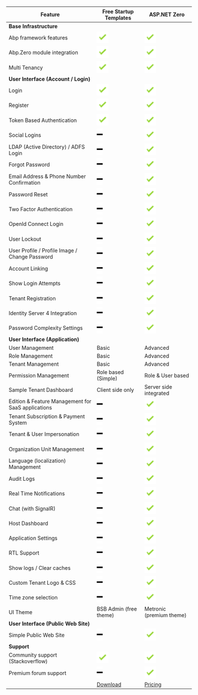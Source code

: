 | Feature                                  | Free Startup Templates                   | ASP.NET Zero                             |
| ---------------------------------------- | ---------------------------------------- | ---------------------------------------- |
| **Base Infrastructure**                  |                                          |                                          |
| Abp framework features                   | <img src="images/icons/check.png" style="width: 32px"/> | <img src="images/icons/check.png" style="width: 32px"/> |
| Abp.Zero module integration              | <img src="images/icons/check.png" style="width: 32px"/> | <img src="images/icons/check.png" style="width: 32px"/> |
| Multi Tenancy                            | <img src="images/icons/check.png" style="width: 32px"/> | <img src="images/icons/check.png" style="width: 32px"/> |
| **User Interface (Account / Login)**     |                                          |                                          |
| Login                                    | <img src="images/icons/check.png" style="width: 32px"/> | <img src="images/icons/check.png" style="width: 32px"/> |
| Register                                 | <img src="images/icons/check.png" style="width: 32px"/> | <img src="images/icons/check.png" style="width: 32px"/> |
| Token Based Authentication               | <img src="images/icons/check.png" style="width: 32px"/> | <img src="images/icons/check.png" style="width: 32px"/> |
| Social Logins                            | <img src="images/icons/dash.png" style="width: 16px"/> | <img src="images/icons/check.png" style="width: 32px"/> |
| LDAP (Active Directory) / ADFS Login     | <img src="images/icons/dash.png" style="width: 16px"/> | <img src="images/icons/check.png" style="width: 32px"/> |
| Forgot Password                          | <img src="images/icons/dash.png" style="width: 16px"/> | <img src="images/icons/check.png" style="width: 32px"/> |
| Email Address & Phone Number Confirmation | <img src="images/icons/dash.png" style="width: 16px"/> | <img src="images/icons/check.png" style="width: 32px"/> |
| Password Reset                           | <img src="images/icons/dash.png" style="width: 16px"/> | <img src="images/icons/check.png" style="width: 32px"/> |
| Two Factor Authentication                | <img src="images/icons/dash.png" style="width: 16px"/> | <img src="images/icons/check.png" style="width: 32px"/> |
| OpenId Connect Login                     | <img src="images/icons/dash.png" style="width: 16px"/> | <img src="images/icons/check.png" style="width: 32px"/> |
| User Lockout                             | <img src="images/icons/dash.png" style="width: 16px"/> | <img src="images/icons/check.png" style="width: 32px"/> |
| User Profile / Profile Image / Change Password | <img src="images/icons/dash.png" style="width: 16px"/> | <img src="images/icons/check.png" style="width: 32px"/> |
| Account Linking                          | <img src="images/icons/dash.png" style="width: 16px"/> | <img src="images/icons/check.png" style="width: 32px"/> |
| Show Login Attempts                      | <img src="images/icons/dash.png" style="width: 16px"/> | <img src="images/icons/check.png" style="width: 32px"/> |
| Tenant Registration                      | <img src="images/icons/dash.png" style="width: 16px"/> | <img src="images/icons/check.png" style="width: 32px"/> |
| Identity Server 4 Integration            | <img src="images/icons/dash.png" style="width: 16px"/> | <img src="images/icons/check.png" style="width: 32px"/> |
| Password Complexity Settings             | <img src="images/icons/dash.png" style="width: 16px"/> | <img src="images/icons/check.png" style="width: 32px"/> |
| **User Interface (Application)**         |                                          |                                          |
| User Management                          | Basic                                    | Advanced                                 |
| Role Management                          | Basic                                    | Advanced                                 |
| Tenant Management                        | Basic                                    | Advanced                                 |
| Permission Management                    | Role based (Simple)                      | Role & User based                        |
| Sample Tenant Dashboard                  | Client side only                         | Server side integrated                   |
| Edition & Feature Management for SaaS applications | <img src="images/icons/dash.png" style="width: 16px"/> | <img src="images/icons/check.png" style="width: 32px"/> |
| Tenant Subscription & Payment System     | <img src="images/icons/dash.png" style="width: 16px"/> | <img src="images/icons/check.png" style="width: 32px"/> |
| Tenant & User Impersonation              | <img src="images/icons/dash.png" style="width: 16px"/> | <img src="images/icons/check.png" style="width: 32px"/> |
| Organization Unit Management             | <img src="images/icons/dash.png" style="width: 16px"/> | <img src="images/icons/check.png" style="width: 32px"/> |
| Language (localization) Management       | <img src="images/icons/dash.png" style="width: 16px"/> | <img src="images/icons/check.png" style="width: 32px"/> |
| Audit Logs                               | <img src="images/icons/dash.png" style="width: 16px"/> | <img src="images/icons/check.png" style="width: 32px"/> |
| Real Time Notifications                  | <img src="images/icons/dash.png" style="width: 16px"/> | <img src="images/icons/check.png" style="width: 32px"/> |
| Chat (with SignalR)                      | <img src="images/icons/dash.png" style="width: 16px"/> | <img src="images/icons/check.png" style="width: 32px"/> |
| Host Dashboard                           | <img src="images/icons/dash.png" style="width: 16px"/> | <img src="images/icons/check.png" style="width: 32px"/> |
| Application Settings                     | <img src="images/icons/dash.png" style="width: 16px"/> | <img src="images/icons/check.png" style="width: 32px"/> |
| RTL Support                              | <img src="images/icons/dash.png" style="width: 16px"/> | <img src="images/icons/check.png" style="width: 32px"/> |
| Show logs / Clear caches                 | <img src="images/icons/dash.png" style="width: 16px"/> | <img src="images/icons/check.png" style="width: 32px"/> |
| Custom Tenant Logo & CSS                 | <img src="images/icons/dash.png" style="width: 16px"/> | <img src="images/icons/check.png" style="width: 32px"/> |
| Time zone selection                      | <img src="images/icons/dash.png" style="width: 16px"/> | <img src="images/icons/check.png" style="width: 32px"/> |
| UI Theme                                 | BSB Admin (free theme)                   | Metronic (premium theme)                 |
| **User Interface (Public Web Site)**     |                                          |                                          |
| Simple Public Web Site                   | <img src="images/icons/dash.png" style="width: 16px"/> | <img src="images/icons/check.png" style="width: 32px"/> |
| **Support**                              |                                          |                                          |
| Community support (Stackoverflow)        | <img src="images/icons/check.png" style="width: 32px"/> | <img src="images/icons/check.png" style="width: 32px"/> |
| Premium forum support                    | <img src="images/icons/dash.png" style="width: 16px"/> | <img src="images/icons/check.png" style="width: 32px"/> |
|                                          | <a href="https://aspnetboilerplate.com/Templates" class="btn btn-default btn-sm">Download</a> | <a href="/#pricing" class="btn btn-default btn-sm">Pricing</a> |
